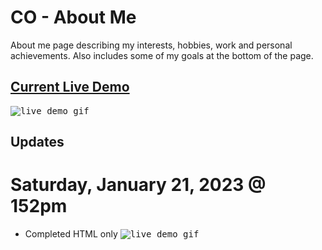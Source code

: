 # CO - About Me
About me page describing my interests, hobbies, work and personal achievements. Also includes some of my goals at the bottom of the page.

## <a href="https://daryldelrosario.github.io/co-about-me/">Current Live Demo</a>
<kbd><img src="co-about-me-ld.gif" alt="live demo gif"><kbd>

## Updates
# Saturday, January 21, 2023 @ 152pm
* Completed HTML only
<kbd><img src="co-about-me-ld.gif" alt="live demo gif"><kbd>
